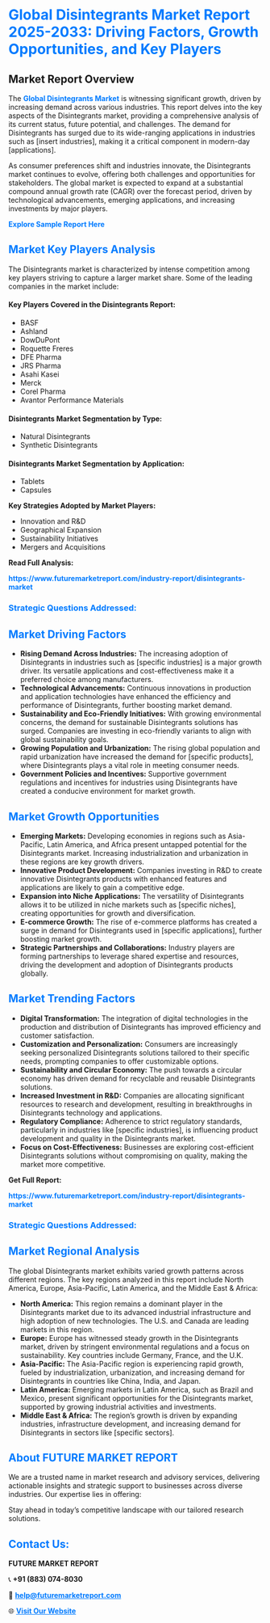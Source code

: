 <h1 style="color: #007BFF;">Global Disintegrants Market Report 2025-2033: Driving Factors, Growth Opportunities, and Key Players</h1>

<section id="overview">
<h2>Market Report Overview</h2>
<p>The <a href="https://www.futuremarketreport.com/industry-report/disintegrants-market" style="color: #007BFF; text-decoration: none;"><strong>Global Disintegrants Market</strong></a> is witnessing significant growth, driven by increasing demand across various industries. This report delves into the key aspects of the Disintegrants market, providing a comprehensive analysis of its current status, future potential, and challenges. The demand for Disintegrants has surged due to its wide-ranging applications in industries such as [insert industries], making it a critical component in modern-day [applications].</p>
<p>As consumer preferences shift and industries innovate, the Disintegrants market continues to evolve, offering both challenges and opportunities for stakeholders. The global market is expected to expand at a substantial compound annual growth rate (CAGR) over the forecast period, driven by technological advancements, emerging applications, and increasing investments by major players.</p>
</section>

<section id="overview">
<p><a href="https://www.futuremarketreport.com/request-sample/reportId=42838" style="color: #007BFF; text-decoration: none;"><strong>Explore Sample Report Here</strong></a></p>
</section>

<section id="key-players">
<h2 style="color: #007BFF;">Market Key Players Analysis</h2>
<p>The Disintegrants market is characterized by intense competition among key players striving to capture a larger market share. Some of the leading companies in the market include:</p>
<h4>Key Players Covered in the Disintegrants Report:</h4>
<ul><li>BASF</li><li>Ashland</li><li>DowDuPont</li><li>Roquette Freres</li><li>DFE Pharma</li><li>JRS Pharma</li><li>Asahi Kasei</li><li>Merck</li><li>Corel Pharma</li><li>Avantor Performance Materials</li></ul>
<h4>Disintegrants Market Segmentation by Type:</h4>
<ul><li>Natural Disintegrants</li><li>Synthetic Disintegrants</li></ul>

<h4>Disintegrants Market Segmentation by Application:</h4>
<ul><li>Tablets</li><li>Capsules</li></ul>
<p><strong>Key Strategies Adopted by Market Players:</strong></p>
<ul>
<li>Innovation and R&D</li>
<li>Geographical Expansion</li>
<li>Sustainability Initiatives</li>
<li>Mergers and Acquisitions</li>
</ul>
</section>

<section>
<p><strong>Read Full Analysis: </strong></p><a href="https://www.futuremarketreport.com/industry-report/disintegrants-market" style="color: #007BFF; text-decoration: none;"><strong>https://www.futuremarketreport.com/industry-report/disintegrants-market</strong></a>
<h3 style="color: #007BFF;">Strategic Questions Addressed:</h3>
</section>

<section id="driving-factors">
<h2 style="color: #007BFF;">Market Driving Factors</h2>
<ul>
<li><strong>Rising Demand Across Industries:</strong> The increasing adoption of Disintegrants in industries such as [specific industries] is a major growth driver. Its versatile applications and cost-effectiveness make it a preferred choice among manufacturers.</li>
<li><strong>Technological Advancements:</strong> Continuous innovations in production and application technologies have enhanced the efficiency and performance of Disintegrants, further boosting market demand.</li>
<li><strong>Sustainability and Eco-Friendly Initiatives:</strong> With growing environmental concerns, the demand for sustainable Disintegrants solutions has surged. Companies are investing in eco-friendly variants to align with global sustainability goals.</li>
<li><strong>Growing Population and Urbanization:</strong> The rising global population and rapid urbanization have increased the demand for [specific products], where Disintegrants plays a vital role in meeting consumer needs.</li>
<li><strong>Government Policies and Incentives:</strong> Supportive government regulations and incentives for industries using Disintegrants have created a conducive environment for market growth.</li>
</ul>
</section>

<section id="growth-opportunities">
<h2 style="color: #007BFF;">Market Growth Opportunities</h2>
<ul>
<li><strong>Emerging Markets:</strong> Developing economies in regions such as Asia-Pacific, Latin America, and Africa present untapped potential for the Disintegrants market. Increasing industrialization and urbanization in these regions are key growth drivers.</li>
<li><strong>Innovative Product Development:</strong> Companies investing in R&D to create innovative Disintegrants products with enhanced features and applications are likely to gain a competitive edge.</li>
<li><strong>Expansion into Niche Applications:</strong> The versatility of Disintegrants allows it to be utilized in niche markets such as [specific niches], creating opportunities for growth and diversification.</li>
<li><strong>E-commerce Growth:</strong> The rise of e-commerce platforms has created a surge in demand for Disintegrants used in [specific applications], further boosting market growth.</li>
<li><strong>Strategic Partnerships and Collaborations:</strong> Industry players are forming partnerships to leverage shared expertise and resources, driving the development and adoption of Disintegrants products globally.</li>
</ul>
</section>

<section id="trending-factors">
<h2 style="color: #007BFF;">Market Trending Factors</h2>
<ul>
<li><strong>Digital Transformation:</strong> The integration of digital technologies in the production and distribution of Disintegrants has improved efficiency and customer satisfaction.</li>
<li><strong>Customization and Personalization:</strong> Consumers are increasingly seeking personalized Disintegrants solutions tailored to their specific needs, prompting companies to offer customizable options.</li>
<li><strong>Sustainability and Circular Economy:</strong> The push towards a circular economy has driven demand for recyclable and reusable Disintegrants solutions.</li>
<li><strong>Increased Investment in R&D:</strong> Companies are allocating significant resources to research and development, resulting in breakthroughs in Disintegrants technology and applications.</li>
<li><strong>Regulatory Compliance:</strong> Adherence to strict regulatory standards, particularly in industries like [specific industries], is influencing product development and quality in the Disintegrants market.</li>
<li><strong>Focus on Cost-Effectiveness:</strong> Businesses are exploring cost-efficient Disintegrants solutions without compromising on quality, making the market more competitive.</li>
</ul>
</section>

<section>
<p><strong>Get Full Report: </strong></p><a href="https://www.futuremarketreport.com/industry-report/disintegrants-market" style="color: #007BFF; text-decoration: none;"><strong>https://www.futuremarketreport.com/industry-report/disintegrants-market</strong></a>
<h3 style="color: #007BFF;">Strategic Questions Addressed:</h3>
</section>


<section id="regional-analysis">
<h2 style="color: #007BFF;">Market Regional Analysis</h2>
<p>The global Disintegrants market exhibits varied growth patterns across different regions. The key regions analyzed in this report include North America, Europe, Asia-Pacific, Latin America, and the Middle East & Africa:</p>
<ul>
<li><strong>North America:</strong> This region remains a dominant player in the Disintegrants market due to its advanced industrial infrastructure and high adoption of new technologies. The U.S. and Canada are leading markets in this region.</li>
<li><strong>Europe:</strong> Europe has witnessed steady growth in the Disintegrants market, driven by stringent environmental regulations and a focus on sustainability. Key countries include Germany, France, and the U.K.</li>
<li><strong>Asia-Pacific:</strong> The Asia-Pacific region is experiencing rapid growth, fueled by industrialization, urbanization, and increasing demand for Disintegrants in countries like China, India, and Japan.</li>
<li><strong>Latin America:</strong> Emerging markets in Latin America, such as Brazil and Mexico, present significant opportunities for the Disintegrants market, supported by growing industrial activities and investments.</li>
<li><strong>Middle East & Africa:</strong> The region’s growth is driven by expanding industries, infrastructure development, and increasing demand for Disintegrants in sectors like [specific sectors].</li>
</ul>
</section>

<footer>
<h2 style="color: #007BFF;">About FUTURE MARKET REPORT</h2>
<p>We are a trusted name in market research and advisory services, delivering actionable insights and strategic support to businesses across diverse industries. Our expertise lies in offering:</p>

<p>Stay ahead in today’s competitive landscape with our tailored research solutions.</p>

<h2 style="color: #007BFF;">Contact Us:</h2>
<p><strong>FUTURE MARKET REPORT</strong></p>
<p>📞 <strong>+91 (883) 074-8030</strong></p>
<p>📧 <strong><a href="mailto:help@futuremarketreport.com" style="color: #007BFF;">help@futuremarketreport.com</a></strong></p>
<p>🌐 <strong><a href="https://www.futuremarketreport.com/" style="color: #007BFF;">Visit Our Website</a></strong></p>
</footer>